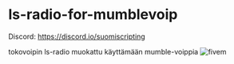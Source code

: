 # ls-radio-for-mumblevoip

Discord: https://discord.io/suomiscripting

tokovoipin ls-radio muokattu käyttämään mumble-voippia
![fivem](https://cdn.discordapp.com/attachments/783017563436089355/783102622055792690/unknown.png)
